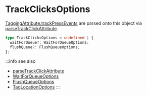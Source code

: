 # TrackClicksOptions

[TaggingAttribute.trackPressEvents](/tracking/api-reference/definitions/TaggingAttribute.md#taggingattributetrackclicks) are parsed onto this object via [parseTrackClickAttribute](/tracking/api-reference/common/parsers/parseTrackClicks.md).  


```typescript jsx
type TrackClicksOptions = undefined | {
  waitForQueue?: WaitForQueueOptions;
  flushQueue?: FlushQueueOptions;
};
```

:::info see also
- [parseTrackClickAttribute](/tracking/api-reference/common/parsers/parseTrackClicks.md)
- [WaitForQueueOptions](/tracking/api-reference/definitions/WaitForQueueOptions.md)
- [FlushQueueOptions](/tracking/api-reference/definitions/FlushQueueOptions.md)
- [TagLocationOptions](/tracking/api-reference/definitions/TagLocationOptions.md)
:::
